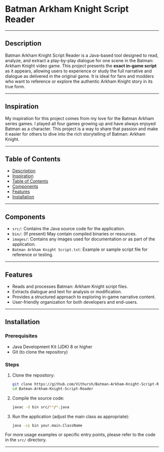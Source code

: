 # Batman Arkham Knight Script Reader

---

## Description
Batman Arkham Knight Script Reader is a Java-based tool designed to read, analyze, and extract a play-by-play dialogue for one scene in the Batman: Arkham Knight video game. This project presents the **exact in-game script** as it appears, allowing users to experience or study the full narrative and dialogue as delivered in the original game. It is ideal for fans and modders who want to reference or explore the authentic Arkham Knight story in its true form.

---

## Inspiration
My inspiration for this project comes from my love for the Batman Arkham series games. I played all four games growing up and have always enjoyed Batman as a character. This project is a way to share that passion and make it easier for others to dive into the rich storytelling of Batman: Arkham Knight.

---

## Table of Contents
- [Description](#description)
- [Inspiration](#inspiration)
- [Table of Contents](#table-of-contents)
- [Components](#components)
- [Features](#features)
- [Installation](#installation)

---

## Components
- `src/`: Contains the Java source code for the application.
- `bin/`: (If present) May contain compiled binaries or resources.
- `images/`: Contains any images used for documentation or as part of the application.
- `Batman Arkham Knight Script.txt`: Example or sample script file for reference or testing.

---

## Features
- Reads and processes Batman: Arkham Knight script files.
- Extracts dialogue and text for analysis or modification.
- Provides a structured approach to exploring in-game narrative content.
- User-friendly organization for both developers and end-users.

---

## Installation

### Prerequisites
- Java Development Kit (JDK) 8 or higher
- Git (to clone the repository)

### Steps
1. Clone the repository:
   ```bash
   git clone https://github.com/Vithursh/Batman-Arkham-Knight-Script-Reader.git
   cd Batman-Arkham-Knight-Script-Reader
   ```
2. Compile the source code:
   ```bash
   javac -d bin src/**/*.java
   ```
3. Run the application (adjust the main class as appropriate):
   ```bash
   java -cp bin your.main.ClassName
   ```

For more usage examples or specific entry points, please refer to the code in the `src/` directory.

---
